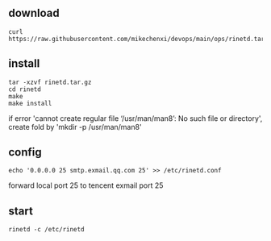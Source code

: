 ## download

```
curl https://raw.githubusercontent.com/mikechenxi/devops/main/ops/rinetd.tar.gz
```

## install

``` 
tar -xzvf rinetd.tar.gz
cd rinetd
make
make install
```

if error 'cannot create regular file ‘/usr/man/man8’: No such file or directory', create fold by 'mkdir -p /usr/man/man8'

## config

```
echo '0.0.0.0 25 smtp.exmail.qq.com 25' >> /etc/rinetd.conf
```

forward local port 25 to tencent exmail port 25

## start

```
rinetd -c /etc/rinetd
```
